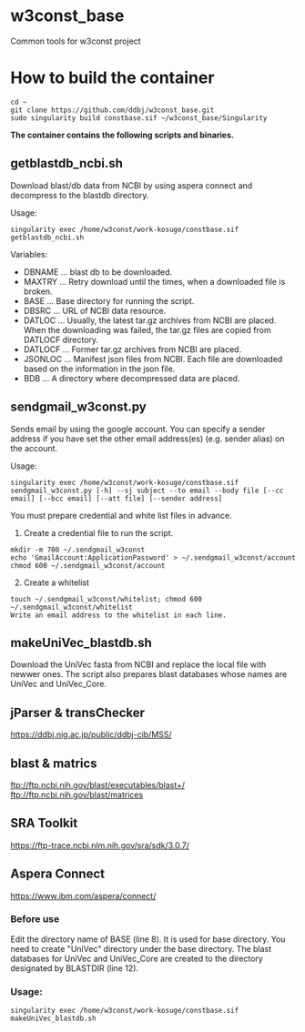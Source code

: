 # w3const_base
Common tools for w3const project

# How to build the container
~~~
cd ~
git clone https://github.com/ddbj/w3const_base.git
sudo singularity build constbase.sif ~/w3const_base/Singularity
~~~

**The container contains the following scripts and binaries.**

## getblastdb_ncbi.sh
Download blast/db data from NCBI by using aspera connect and decompress to the blastdb directory.

Usage:
~~~
singularity exec /home/w3const/work-kosuge/constbase.sif getblastdb_ncbi.sh
~~~

Variables:

* DBNAME ... blast db to be downloaded.
* MAXTRY ... Retry download until the times, when a downloaded file is broken.
* BASE ... Base directory for running the script.
* DBSRC ... URL of NCBI data resource.
* DATLOC ... Usually, the latest tar.gz archives from NCBI are placed. When the downloading was failed, the tar.gz files are copied from DATLOCF directory.
* DATLOCF ... Former tar.gz archives from NCBI are placed.
* JSONLOC ... Manifest json files from NCBI. Each file are downloaded based on the information in the json file.
* BDB ... A directory where decompressed data are placed.

## sendgmail_w3const.py
Sends email by using the google account. You can specify a sender address if you have set the other email address(es) (e.g. sender alias) on the account.

Usage:
~~~
singularity exec /home/w3const/work-kosuge/constbase.sif sendgmail_w3const.py [-h] --sj subject --to email --body file [--cc email] [--bcc email] [--att file] [--sender address]
~~~

You must prepare credential and white list files in advance.
1. Create a credential file to run the script.
~~~  
mkdir -m 700 ~/.sendgmail_w3const
echo 'GmailAccount:ApplicationPassword' > ~/.sendgmail_w3const/account
chmod 600 ~/.sendgmail_w3const/account
~~~
2. Create a whitelist
~~~
touch ~/.sendgmail_w3const/whitelist; chmod 600 ~/.sendgmail_w3const/whitelist
Write an email address to the whitelist in each line.
~~~

## makeUniVec_blastdb.sh
Download the UniVec fasta from NCBI and replace the local file with newwer ones. The script also prepares blast databases whose names are UniVec and UniVec_Core.

## jParser & transChecker
https://ddbj.nig.ac.jp/public/ddbj-cib/MSS/

## blast & matrics
ftp://ftp.ncbi.nih.gov/blast/executables/blast+/
ftp://ftp.ncbi.nih.gov/blast/matrices

## SRA Toolkit
https://ftp-trace.ncbi.nlm.nih.gov/sra/sdk/3.0.7/

## Aspera Connect
https://www.ibm.com/aspera/connect/

### Before use
Edit the directory name of BASE (line 8). It is used for base directory. You need to create "UniVec" directory under the base directory. The blast databases for UniVec and UniVec_Core are created to the directory designated by BLASTDIR (line 12).

### Usage:
~~~
singularity exec /home/w3const/work-kosuge/constbase.sif makeUniVec_blastdb.sh
~~~

